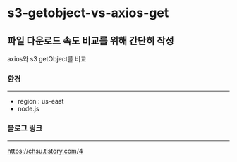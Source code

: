 # s3-getobject-vs-axios-get
파일 다운로드 속도 비교를 위해 간단히 작성
------------------------------
axios와 s3 getObject를 비교

### 환경
---------
- region : us-east
- node.js

### 블로그 링크
----------
https://chsu.tistory.com/4
